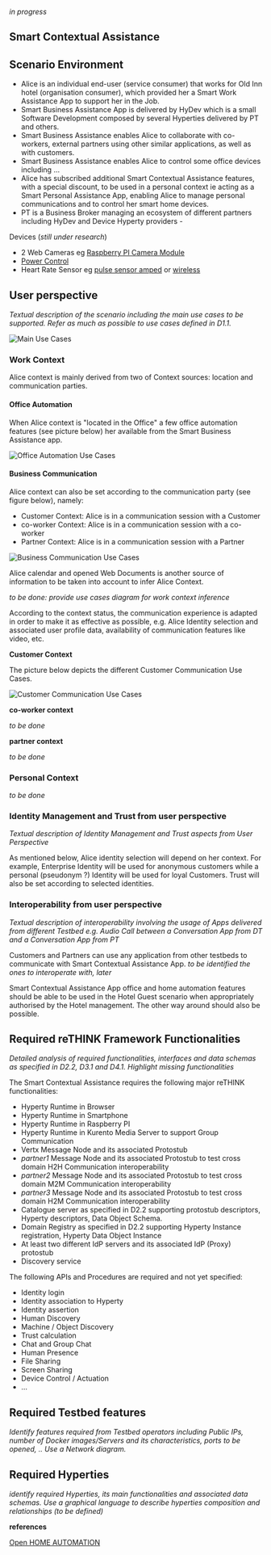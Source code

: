 *in progress*

Smart Contextual Assistance
---------------------------

Scenario Environment
--------------------

-	Alice is an individual end-user (service consumer) that works for Old Inn hotel (organisation consumer), which provided her a Smart Work Assistance App to support her in the Job.
-	Smart Business Assistance App is delivered by HyDev which is a small Software Development composed by several Hyperties delivered by PT and others.
-	Smart Business Assistance enables Alice to collaborate with co-workers, external partners using other similar applications, as well as with customers.
-	Smart Business Assistance enables Alice to control some office devices including ...
-	Alice has subscribed additional Smart Contextual Assistance features, with a special discount, to be used in a personal context ie acting as a Smart Personal Assistance App, enabling Alice to manage personal communications and to control her smart home devices.
-	PT is a Business Broker managing an ecosystem of different partners including HyDev and Device Hyperty providers -

Devices (*still under research*\)

-	2 Web Cameras eg [Raspberry PI Camera Module](https://www.raspberrypi.org/products/camera-module/)
-	[Power Control ](https://energenie4u.co.uk/catalogue/category/Raspberry-Pi-Accessories)
-	Heart Rate Sensor eg [pulse sensor amped](http://www.adafruit.com/products/1093) or [wireless](http://www.adafruit.com/products/1077)

User perspective
----------------

*Textual description of the scenario including the main use cases to be supported. Refer as much as possible to use cases defined in D1.1.*

![Main Use Cases](smart-contextual-assistance-use-cases.png)

### Work Context

Alice context is mainly derived from two of Context sources: location and communication parties.

#### Office Automation

When Alice context is "located in the Office" a few office automation features (see picture below) her available from the Smart Business Assistance app.

![Office Automation Use Cases](smart-contextual-office-automation-use-cases.png)

#### Business Communication

Alice context can also be set according to the communication party (see figure below), namely:

-	Customer Context: Alice is in a communication session with a Customer
-	co-worker Context: Alice is in a communication session with a co-worker
-	Partner Context: Alice is in a communication session with a Partner

![Business Communication Use Cases](smart-contextual-business-communication-use-cases.png)

Alice calendar and opened Web Documents is another source of information to be taken into account to infer Alice Context.

*to be done: provide use cases diagram for work context inference*

According to the context status, the communication experience is adapted in order to make it as effective as possible, e.g. Alice Identity selection and associated user profile data, availability of communication features like video, etc.

**Customer Context**

The picture below depicts the different Customer Communication Use Cases.

![Customer Communication Use Cases](smart-contextual-customer-communication-use-cases.png)

**co-worker context**

*to be done*

**partner context**

*to be done*

### Personal Context

*to be done*

### Identity Management and Trust from user perspective

*Textual description of Identity Management and Trust aspects from User Perspective*

As mentioned below, Alice identity selection will depend on her context. For example, Enterprise Identity will be used for anonymous customers while a personal (pseudonym ?) Identity will be used for loyal Customers. Trust will also be set according to selected identities.

### Interoperability from user perspective

*Textual description of interoperability involving the usage of Apps delivered from different Testbed e.g. Audio Call between a Conversation App from DT and a Conversation App from PT*

Customers and Partners can use any application from other testbeds to communicate with Smart Contextual Assistance App. *to be identified the ones to interoperate with, later*

Smart Contextual Assistance App office and home automation features should be able to be used in the Hotel Guest scenario when appropriately authorised by the Hotel management. The other way around should also be possible.

Required reTHINK Framework Functionalities
------------------------------------------

*Detailed analysis of required functionalities, interfaces and data schemas as specified in D2.2, D3.1 and D4.1. Highlight missing functionalities*

The Smart Contextual Assistance requires the following major reTHINK functionalities:

-	Hyperty Runtime in Browser
-	Hyperty Runtime in Smartphone
-	Hyperty Runtime in Raspberry PI
-	Hyperty Runtime in Kurento Media Server to support Group Communication
-	Vertx Message Node and its associated Protostub
-	*partner1* Message Node and its associated Protostub to test cross domain H2H Communication interoperability
-	*partner2* Message Node and its associated Protostub to test cross domain M2M Communication interoperability
-	*partner3* Message Node and its associated Protostub to test cross domain H2M Communication interoperability
-	Catalogue server as specified in D2.2 supporting protostub descriptors, Hyperty descriptors, Data Object Schema.
-	Domain Registry as specified in D2.2 supporting Hyperty Instance registration, Hyperty Data Object Instance
-	At least two different IdP servers and its associated IdP (Proxy) protostub
-	Discovery service

The following APIs and Procedures are required and not yet specified:

-	Identity login
-	Identity association to Hyperty
-	Identity assertion
-	Human Discovery
-	Machine / Object Discovery
-	Trust calculation
-	Chat and Group Chat
-	Human Presence
-	File Sharing
-	Screen Sharing
-	Device Control / Actuation
-	...

Required Testbed features
-------------------------

*Identify features required from Testbed operators including Public IPs, number of Docker images/Servers and its characteristics, ports to be opened, .. Use a Network diagram.*

Required Hyperties
------------------

*identify required Hyperties, its main functionalities and associated data schemas. Use a graphical language to describe hyperties composition and relationships (to be defined)*

**references**

[Open HOME AUTOMATION](https://www.openhomeautomation.net)
